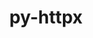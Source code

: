 ---
title: "py-httpx"
layout: cache
categories: [package, v0.20.0]
meta: {"versions": ["0.23.3"], "compilers": ["gcc@=11.3.0"], "oss": ["ubuntu22.04"], "platforms": ["linux"], "targets": ["x86_64_v3"], "stacks": ["ml-linux-x86_64-cpu", "ml-linux-x86_64-cuda", "root"], "num_specs": 1, "num_specs_by_stack": {"root": 1, "ml-linux-x86_64-cuda": 1, "ml-linux-x86_64-cpu": 1}}
spec_details: [{"hash": "wzzeymkvtlx3eldesjcw2gg6vk57eftj", "compiler": "gcc@=11.3.0", "versions": ["0.23.3"], "os": "ubuntu22.04", "platform": "linux", "target": "x86_64_v3", "variants": ["build_system=python_pip", "~http2"], "stacks": ["root", "ml-linux-x86_64-cuda", "ml-linux-x86_64-cpu"], "size": "-", "tarball": "https://binaries.spack.io/releases/v0.20.0/build_cache/linux-ubuntu22.04-x86_64_v3/gcc-11.3.0/py-httpx-0.23.3/linux-ubuntu22.04-x86_64_v3-gcc-11.3.0-py-httpx-0.23.3-wzzeymkvtlx3eldesjcw2gg6vk57eftj.spack"}]
---